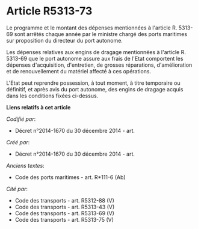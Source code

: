# Article R5313-73

Le programme et le montant des dépenses mentionnées à l'article R. 5313-69 sont arrêtés chaque année par le ministre chargé
des ports maritimes sur proposition du directeur du port autonome. 

Les dépenses relatives aux engins de dragage mentionnées à l'article R. 5313-69 que le port autonome assure aux frais de
l'Etat comportent les dépenses d'acquisition, d'entretien, de grosses réparations, d'amélioration et de renouvellement du
matériel affecté à ces opérations. 

L'Etat peut reprendre possession, à tout moment, à titre temporaire ou définitif, et après avis du port autonome, des engins
de dragage acquis dans les conditions fixées ci-dessus.

**Liens relatifs à cet article**

_Codifié par_:

  - Décret n°2014-1670 du 30 décembre 2014 - art.

_Créé par_:

  - Décret n°2014-1670 du 30 décembre 2014 - art.

_Anciens textes_:

  - Code des ports maritimes - art. R*111-6 (Ab)

_Cité par_:

  - Code des transports - art. R5312-88 (V)
  - Code des transports - art. R5313-43 (V)
  - Code des transports - art. R5313-69 (V)
  - Code des transports - art. R5313-75 (V)
